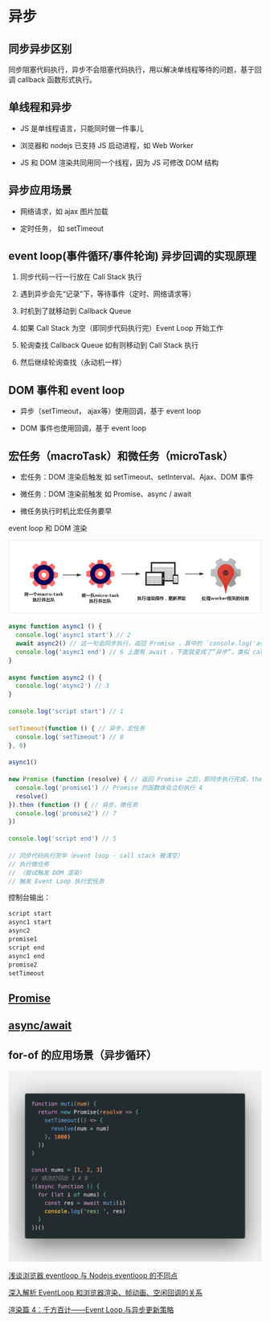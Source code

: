 # 异步

## 同步异步区别

同步阻塞代码执行，异步不会阻塞代码执行，用以解决单线程等待的问题，基于回调 callback 函数形式执行。

## 单线程和异步

- JS 是单线程语言，只能同时做一件事儿

- 浏览器和 nodejs 已支持 JS 启动进程，如 Web Worker

- JS 和 DOM 渲染共同用同一个线程，因为 JS 可修改 DOM 结构

## 异步应用场景

- 网络请求，如 ajax 图片加载

- 定时任务， 如 setTimeout

## event loop(事件循环/事件轮询) 异步回调的实现原理

1. 同步代码一行一行放在 Call Stack 执行

2. 遇到异步会先“记录”下，等待事件（定时、网络请求等）

3. 时机到了就移动到 Callback Queue

4. 如果 Call Stack 为空（即同步代码执行完）Event Loop 开始工作

5. 轮询查找 Callback Queue 如有则移动到 Call Stack 执行

6. 然后继续轮询查找（永动机一样）

## DOM 事件和 event loop

- 异步（setTimeout， ajax等）使用回调，基于 event loop

- DOM 事件也使用回调，基于 event loop

## 宏任务（macroTask）和微任务（microTask）

- 宏任务：DOM 渲染后触发 如 setTimeout、setInterval、Ajax、DOM 事件

- 微任务：DOM 渲染前触发 如 Promise、async / await

- 微任务执行时机比宏任务要早

event loop 和 DOM 渲染

![micro-task](./images/micro-task.png)

```js
async function async1 () {
  console.log('async1 start') // 2
  await async2() // 这一句会同步执行，返回 Promise ，其中的 `console.log('async2')` 也会同步执行
  console.log('async1 end') // 6 上面有 await ，下面就变成了“异步”，类似 callback 的功能（微任务）
}

async function async2 () {
  console.log('async2') // 3
}

console.log('script start') // 1

setTimeout(function () { // 异步，宏任务
  console.log('setTimeout') // 8
}, 0)

async1()

new Promise (function (resolve) { // 返回 Promise 之后，即同步执行完成，then 是异步代码
  console.log('promise1') // Promise 的函数体会立刻执行 4
  resolve()
}).then (function () { // 异步，微任务
  console.log('promise2') // 7
})

console.log('script end') // 5

// 同步代码执行完毕（event loop - call stack 被清空）
// 执行微任务
// （尝试触发 DOM 渲染）
// 触发 Event Loop 执行宏任务
```

控制台输出：

```bash
script start
async1 start
async2
promise1
script end
async1 end
promise2
setTimeout
```

## [Promise](promise.md)

## [async/await](async-await.md)

## for-of 的应用场景（异步循环）

![for-of](./images/for-of.png)

[浅谈浏览器 eventloop 与 Nodejs eventloop 的不同点](https://www.jianshu.com/p/4881976e5fc8)

[深入解析 EventLoop 和浏览器渲染、帧动画、空闲回调的关系](https://jishuin.proginn.com/p/8119.html)

[渲染篇 4：千方百计——Event Loop 与异步更新策略](https://www.jianshu.com/p/cac9c8a88203)
